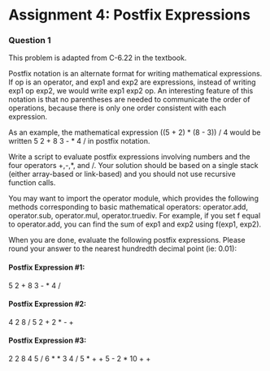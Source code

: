# Assignment 4: Postfix Expressions

### Question 1
This problem is adapted from C-6.22 in the textbook.

Postfix notation is an alternate format for writing mathematical expressions. If op is an operator, and exp1 and exp2 are expressions, instead of writing exp1 op exp2, we would write exp1 exp2 op. An interesting feature of this notation is that no parentheses are needed to communicate the order of operations, because there is only one order consistent with each expression.

As an example, the mathematical expression ((5 + 2) * (8 - 3)) / 4 would be written 5 2 + 8 3 - * 4 / in postfix notation.

Write a script to evaluate postfix expressions involving numbers and the four operators +,-,*, and /. Your solution should be based on a single stack (either array-based or link-based) and you should not use recursive function calls.

You may want to import the operator module, which provides the following methods corresponding to basic mathematical operators: operator.add, operator.sub, operator.mul, operator.truediv. For example, if you set f equal to operator.add, you can find the sum of exp1 and exp2 using f(exp1, exp2).

When you are done, evaluate the following postfix expressions. Please round your answer to the nearest hundredth decimal point (ie: 0.01): 

#### Postfix Expression #1:

5 2 + 8 3 - * 4 /

#### Postfix Expression #2:

4 2 8 / 5 2 + 2 * - +

#### Postfix Expression #3:

2 2 8 4 5 / 6 * * 3 4 / 5 * + + 5 - 2 * 10 + +
